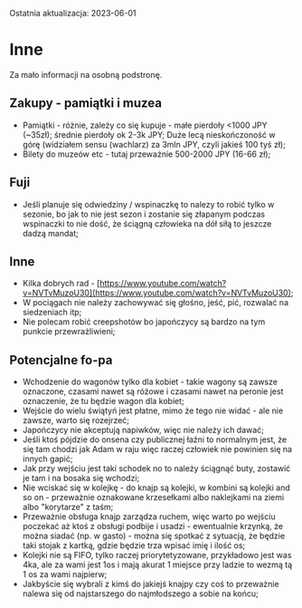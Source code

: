 Ostatnia aktualizacja: 2023-06-01

# Inne

Za mało informacji na osobną podstronę.

## Zakupy - pamiątki i muzea

- Pamiątki - różnie, zależy co się kupuje - małe pierdoły <1000 JPY (~35zł); średnie pierdoły ok 2-3k JPY; Duże lecą nieskończoność w górę (widziałem sensu (wachlarz) za 3mln JPY, czyli jakieś 100 tyś zł);
- Bilety do muzeów etc - tutaj przeważnie 500-2000 JPY (16-66 zł);

## Fuji

- Jeśli planuje się odwiedziny / wspinaczkę to nalezy to robić tylko w sezonie, bo jak to nie jest sezon i zostanie się złapanym podczas wspinaczki to nie dość, że ściągną człowieka na dół siłą to jeszcze dadzą mandat;

## Inne

- Kilka dobrych rad - [https://www.youtube.com/watch?v=NVTvMuzoU30](https://www.youtube.com/watch?v=NVTvMuzoU30);
- W pociągach nie należy zachowywać się głośno, jeść, pić, rozwalać na siedzeniach itp;
- Nie polecam robić creepshotów bo japończycy są bardzo na tym punkcie przewrażliwieni;

## Potencjalne fo-pa

- Wchodzenie do wagonów tylko dla kobiet - takie wagony są zawsze oznaczone, czasami nawet są różowe i czasami nawet na peronie jest oznaczenie, że tu będzie wagon dla kobiet;
- Wejście do wielu świątyń jest płatne, mimo że tego nie widać - ale nie zawsze, warto się rozejrzeć;
- Japończycy nie akceptują napiwków, więc nie należy ich dawać;
- Jeśli ktoś pójdzie do onsena czy publicznej łaźni to normalnym jest, że się tam chodzi jak Adam w raju więc raczej człowiek nie powinien się na innych gapić;
- Jak przy wejściu jest taki schodek no to należy ściągnąć buty, zostawić je tam i na bosaka się wchodzi;
- Nie wciskać się w kolejkę - do knajp są kolejki, w kombini są kolejki and so on - przeważnie oznakowane krzesełkami albo naklejkami na ziemi albo "korytarze" z taśm;
- Przeważnie obsługa knajp zarządza ruchem, więc warto po wejściu poczekać aż ktoś z obsługi podbije i  usadzi - ewentualnie krzynką, że można siadać (np. w gasto) - można się spotkać z sytuacją, że będzie taki stojak z kartką, gdzie będzie trza wpisać imię i ilość os;
- Kolejki nie są FIFO, tylko raczej priorytetyzowane, przykładowo jest was 4ka, ale za wami jest 1os i mają akurat 1 miejsce przy ladzie to wezmą tą 1 os za wami najpierw;
- Jakbyście się wybrali z kimś do jakiejś knajpy czy coś to przeważnie nalewa się od najstarszego do najmłodszego a sobie na końcu;
